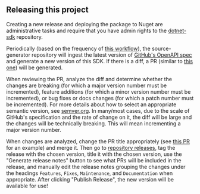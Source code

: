 ## Releasing this project

Creating a new release and deploying the package to Nuget are administrative tasks and require that you have admin rights to the [dotnet-sdk](https://github.com/octokit/dotnet-sdk) repository.

Periodically (based on the frequency of [this workflow](https://github.com/octokit/source-generator/blob/main/.github/workflows/build-dotnet.yml)), the source-generator repository will ingest the latest version of [GitHub's OpenAPI spec](https://github.com/github/rest-api-description) and generate a new version of this SDK. If there is a diff, a PR (similar to [this one](https://github.com/octokit/dotnet-sdk/pull/41)) will be generated.

When reviewing the PR, analyze the diff and determine whether the changes are breaking (for which a major version number must be incremented), feature additions (for which a minor version number must be incremented), or bug fixes or docs changes (for which a patch number must be incremented). For more details about how to select an appropriate semantic version, see [semver.org](https://semver.org/). In many/most cases, due to the scale of GitHub's specification and the rate of change on it, the diff will be large and the changes will be technically breaking. This will mean incrementing a major version number.

When changes are analyzed, change the PR title appropriately (see [this PR](https://github.com/octokit/dotnet-sdk/pull/41) for an example) and merge it. Then go to [repository releases](https://github.com/octokit/dotnet-sdk/releases), tag the release with the chosen version, title it with the chosen version, use the "Generate release notes" button to see what PRs will be included in the release, and manually edit the release notes grouping the changes under the headings `Features`, `Fixes`, `Maintenance`, and `Documentation` when appropriate. After clicking "Publish Release", the new version will be available for use!
